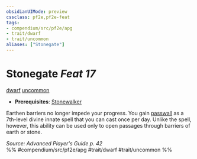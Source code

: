 ```yaml
---
obsidianUIMode: preview
cssclass: pf2e,pf2e-feat
tags:
- compendium/src/pf2e/apg
- trait/dwarf
- trait/uncommon
aliases: ["Stonegate"]
---
```

# Stonegate  *Feat 17*  
[dwarf](../../Rules/traits/dwarf.md)  [uncommon](../../Rules/traits/uncommon.md)  

- **Prerequisites**: [Stonewalker](stonewalker.md)

Earthen barriers no longer impede your progress. You gain [passwall](../spells/passwall.md) as a 7th-level divine innate spell that you can cast once per day. Unlike the spell, however, this ability can be used only to open passages through barriers of earth or stone.

*Source: Advanced Player's Guide p. 42*  
%% #compendium/src/pf2e/apg #trait/dwarf #trait/uncommon %%